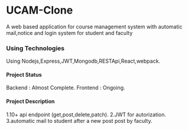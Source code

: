 # UCAM-Clone
A web based application for course management system with automatic mail,notice and login system for student and faculty 
### Using Technologies
Using Nodejs,Express,JWT,Mongodb,RESTApi,React,webpack.

#### Project Status 
Backend : Almost Complete.
Frontend : Ongoing.

#### Project Description 
1.10+ api endpoint (get,post,delete,patch).
2.JWT for autorization.
3.automatic mail to student after a new post post by faculty.



